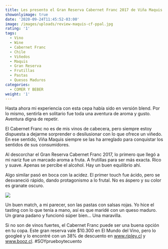 ```yaml
---
title: Les presento el Gran Reserva Cabernet Franc 2017 de Viña Maquis
showonlyimage: true
date: '2020-09-24T11:45:52-03:00'
image: /images/uploads/review-maquis-cf-ppal.jpg
rating: '1'
tags:
  - Vino
  - Wine
  - Cabernet Franc
  - Chile
  - Viñedos
  - Maquis
  - Gran Reserva
  - Frutillas
  - Pastas
  - Quesos Maduros
categories:
  - COMER Y BEBER
weight: '1'
---
```

Hasta ahora mi experiencia con esta cepa había sido en versión blend. Por lo mismo, sentirla en solitario fue toda una aventura de aroma y gusto. Aventura digna de repetir.

<!--more-->

El Cabernet Franc no es de mis vinos de cabecera, pero siempre estoy dispuesta a dejarme sorprender o desilusionar con lo que ofrece un viñedo. En ese sentido, Viña Maquis siempre se las ha arreglado para conquistar los sentidos de sus consumidores.

Al descorchar el Gran Reserva Cabernet Franc 2017, lo primero que llegó a mi nariz fue un marcado aroma a fruta. A frutillas para ser más exacta. Rico y suave. Apenas se percibe el alcohol. Hay un buen equilibrio ahí.

Algo similar pasó en boca con la acidez. El primer touch fue ácido, pero se desvaneció rápido, dando protagonismo a lo frutal. No es áspero y su color es granate oscuro.



![](/images/uploads/review-maquis-cf-2.jpg)

Un buen match, a mi parecer, son las pastas con salsas rojas. Yo hice el tasting con lo que tenía a mano, así es que maridé con un queso maduro. Un grana padano y funcionó súper bien… Una maravilla.



Si no son de vinos fuertes, el Cabernet Franc puede ser una buena opción en tu copa. Este gran reserva vale $10.300 en El Mundo del Vino, pero lo googleé y lo encontré con un 38% de descuento en www.ripley.cl y www.booz.cl. #SOYprueboytecuento
